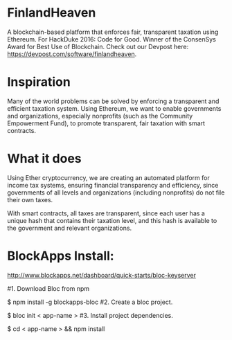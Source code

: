 # FinlandHeaven
A blockchain-based platform that enforces fair, transparent taxation using Ethereum. For HackDuke 2016: Code for Good. Winner of the ConsenSys Award for Best Use of Blockchain. Check out our Devpost here: https://devpost.com/software/finlandheaven.

# Inspiration
Many of the world problems can be solved by enforcing a transparent and efficient taxation system. Using Ethereum, we want to enable governments and organizations, especially nonprofits (such as the Community Empowerment Fund), to promote transparent, fair taxation with smart contracts.

# What it does
Using Ether cryptocurrency, we are creating an automated platform for income tax systems, ensuring financial transparency and efficiency, since governments of all levels and organizations (including nonprofits) do not file their own taxes.

With smart contracts, all taxes are transparent, since each user has a unique hash that contains their taxation level, and this hash is available to the government and relevant organizations.

# BlockApps Install:
http://www.blockapps.net/dashboard/quick-starts/bloc-keyserver

#1. Download Bloc from npm

$ npm install -g blockapps-bloc
#2. Create a bloc project.

$ bloc init < app-name >
#3. Install project dependencies.

$ cd < app-name > && npm install
